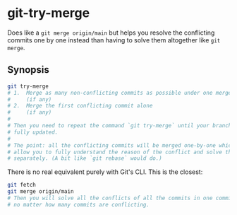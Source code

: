 git-try-merge
=============

Does like a `git merge origin/main` but helps you resolve the conflicting
commits one by one instead than having to solve them altogether like
`git merge`.

Synopsis
--------

```bash
git try-merge
# 1.  Merge as many non-conflicting commits as possible under one merge commit
#     (if any)
# 2.  Merge the first conflicting commit alone
#     (if any)
#
# Then you need to repeat the command `git try-merge` until your branch is
# fully updated.
#
# The point: all the conflicting commits will be merged one-by-one which will
# allow you to fully understand the reason of the conflict and solve them
# separately. (A bit like `git rebase` would do.)
```

There is no real equivalent purely with Git's CLI. This is the closest:

```bash
git fetch
git merge origin/main
# Then you will solve all the conflicts of all the commits in one commit,
# no matter how many commits are conflicting.
```
